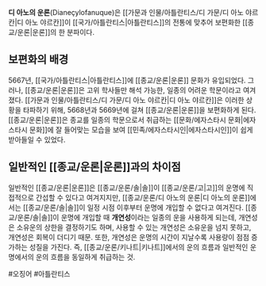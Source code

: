 **디 아노의 운론**(Dianeçylofanuque)은 [[가문과 인물/아틀란티스/디 가문/디 아노 야르칸|디 아노 야르칸]]이 [[국가/아틀란티스|아틀란티스]]의 전통에 맞추어 보편화한 [[종교/운론|운론]]의 한 분파이다.

## 보편화의 배경
5667년, [[국가/아틀란티스|아틀란티스]]에 [[종교/운론|운론]] 문화가 유입되었다. 그러나, [[종교/운론|운론]]은 고위 학사들만 해석 가능한, 일종의 어려운 학문이라고 여겨졌다. [[가문과 인물/아틀란티스/디 가문/디 아노 야르칸|디 아노 야르칸]]은 이러한 상황을 타파하기 위해, 5668년과 5669년에 걸쳐 [[종교/운론|운론]]을 보편화하게 된다. [[종교/운론|운론]]은 종교를 일종의 학문으로서 취급하는 [[문화/에자스타시 문화|에자스타시 문화]]에 잘 들어맞는 모습을 보여 [[민족/에자스타시인|에자스타시인]]이 쉽게 받아들일 수 있었다.

## 일반적인 [[종교/운론|운론]]과의 차이점
일반적인 [[종교/운론|운론]]은 [[종교/운론/솔|솔]]이 [[종교/운론/고|고]]의 운명에 직접적으로 간섭할 수 있다고 여겨지지만, [[종교/운론/디 아노의 운론|디 아노의 운론]]에서는 [[종교/운론/솔|솔]]이 일정 시점 이후부터 운명에 개입할 수 없다고 여겨진다. [[종교/운론/솔|솔]]이 운명에 개입할 때 **개연성**이라는 일종의 운을 사용하게 되는데, 개연성은 소유운의 상한을 결정하기도 하며, 사용할 수 있는 개연성은 소유운을 넘지 못하고, 개연성은 회복이 더디기 때문. 또한, 개연성은 운명의 시간이 지날수록 사용량이 점점 증가하는 성질을 가진다. 즉, [[종교/운론/키나트|키나트]]에서의 운의 흐름과 일반적인 운명에서의 운의 흐름을 동일하게 취급하는 것.

#오징어 #아틀란티스 